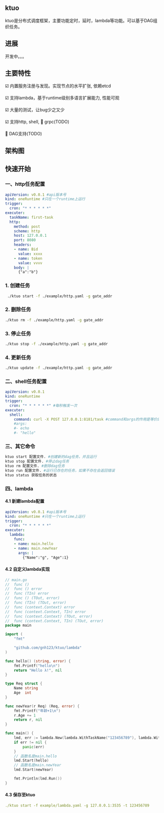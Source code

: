 ## ktuo
ktuo是分布式调度框架，主要功能定时，延时，lambda等功能。可以基于DAG组织任务。

## 进展
开发中。。。

## 主要特性
☑️ 内置服务注册与发现。实现节点的水平扩张, 依赖etcd

☑️ 支持lambda，基于runtime级别多语言扩展能力, 性能可观

☑️ 大量的测试，让bug少之又少

☑️  支持http, shell, 
🔳 grpc(TODO)

🔳 DAG支持(TODO)



## 架构图

## 快速开始
### 一、http任务配置
```yaml
apiVersion: v0.0.1 #api版本号
kind: oneRuntime #只在一个runtime上运行
trigger:
  cron: "* * * * * *"
executer:
  taskName: first-task
  http:
    method: post
    scheme: http
    host: 127.0.0.1
    port: 8080
    headers:
    - name: Bid
      value: xxxx
    - name: token
      value: vvvv
    body: |
      {"a":"b"}
```
### 1. 创建任务
```bash
 ./ktuo start -f ./example/http.yaml -g gate_addr
```
### 2. 删除任务
```bash
./ktuo rm -f ./example/http.yaml -g gate_addr
```
### 3. 停止任务
```bash
./ktuo stop -f ./example/http.yaml -g gate_addr
```
### 4. 更新任务
```bash
./ktuo update -f ./example/http.yaml -g gate_addr
```

### 二、shell任务配置
```yaml
apiVersion: v0.0.1
kind: oneRuntime
trigger:
  cron: "* * * * * *" #每秒触发一次
executer:
  shell:
    command: curl -X POST 127.0.0.1:8181/task #command和args的作用是等价的，唯一的区别是命令放在一个字符串或者slice里面。
    #args:
    #- echo
    #- "hello"
```

### 三、其它命令
```bash
ktuo start 配置文件. #创建新的dag任务，并且运行
ktuo stop 配置文件. #停止dag任务
ktuo rm 配置文件. #删除dag任务
ktuo run 配置文件. #运行已存在的任务，如果不存在会返回错误
ktuo status 获取任务的状态
```


### 四、lambda
#### 4.1 新建lambda配置
```yaml
apiVersion: v0.0.1 #api版本号
kind: oneRuntime #只在一个runtime上运行
trigger:
  cron: "* * * * * *"
executer:
  lambda:
    func:
    - name: main.hello
    - name: main.newYear
      args: |
        {"Name":"g", "Age":1}
```

#### 4.2 自定义lambda实现
```go
// main.go
//	func ()
//	func () error
//	func (TIn) error
//	func () (TOut, error)
//	func (TIn) (TOut, error)
//	func (context.Context) error
//	func (context.Context, TIn) error
//	func (context.Context) (TOut, error)
//	func (context.Context, TIn) (TOut, error)
package main

import (
	"fmt"

	"github.com/gnh123/ktuo/lambda"
)

func hello() (string, error) {
	fmt.Printf("hello\n")
	return "Hello λ!", nil
}

type Req struct {
	Name string
	Age  int
}

func newYear(r Req) (Req, error) {
	fmt.Printf("年龄+1\n")
	r.Age += 1
	return r, nil
}

func main() {
	lmd, err := lambda.New(lambda.WithTaskName("123456789"), lambda.WithEndpoint("127.0.0.1:3535"))
	if err != nil {
		panic(err)
	}
	// 函数名是main.hello
	lmd.Start(hello)
	// 函数名是main.newYear
	lmd.Start(newYear)

	fmt.Println(lmd.Run())
}
```

#### 4.3 保存至ktuo
```yaml
./ktuo start -f example/lambda.yaml -g 127.0.0.1:3535 -t 123456789
```
